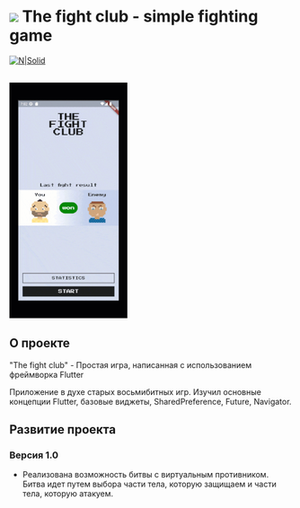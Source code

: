 # [<img src="https://storage.googleapis.com/cms-storage-bucket/6a07d8a62f4308d2b854.svg"  width="100">](https://flutter.dev/) The fight club - simple fighting game

 [![N|Solid](https://storage.googleapis.com/cms-storage-bucket/6a07d8a62f4308d2b854.svg)](https://flutter.dev/)
 
 
 <br/>

<img src="https://github.com/RNOVOSELOV/flutter_fight_club/blob/main/resources/fc.gif"  width="210" height="420" />

## О проекте

"The fight club" - Простая игра, написанная с использованием фреймворка Flutter

Приложение в духе старых восьмибитных игр. Изучил основные концепции Flutter, базовые виджеты, SharedPreference, Future, Navigator.

## Развитие проекта

### Версия 1.0

- Реализована возможность битвы с виртуальным противником. Битва идет путем выбора части тела, которую защищаем и части тела, которую атакуем.

